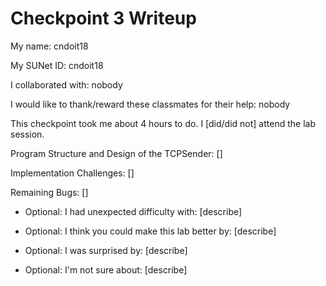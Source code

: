 Checkpoint 3 Writeup
====================

My name: cndoit18

My SUNet ID: cndoit18

I collaborated with: nobody

I would like to thank/reward these classmates for their help: nobody

This checkpoint took me about 4 hours to do. I [did/did not] attend the lab session.

Program Structure and Design of the TCPSender:
[]

Implementation Challenges:
[]

Remaining Bugs:
[]

- Optional: I had unexpected difficulty with: [describe]

- Optional: I think you could make this lab better by: [describe]

- Optional: I was surprised by: [describe]

- Optional: I'm not sure about: [describe]
